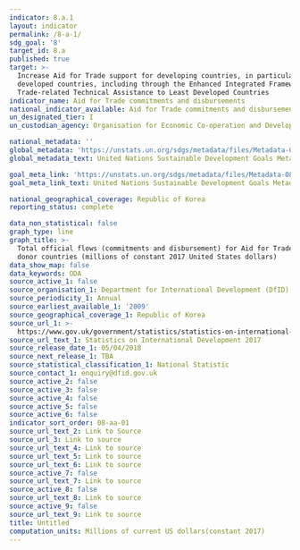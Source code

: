 ```yaml
---
indicator: 8.a.1
layout: indicator
permalink: /8-a-1/
sdg_goal: '8'
target_id: 8.a
published: true
target: >-
  Increase Aid for Trade support for developing countries, in particular least
  developed countries, including through the Enhanced Integrated Framework for
  Trade-related Technical Assistance to Least Developed Countries
indicator_name: Aid for Trade commitments and disbursements
national_indicator_available: Aid for Trade commitments and disbursements
un_designated_tier: I
un_custodian_agency: Organisation for Economic Co-operation and Development (OECD)

national_metadata: ''
global_metadata: 'https://unstats.un.org/sdgs/metadata/files/Metadata-08-0A-01.pdf'
global_metadata_text: United Nations Sustainable Development Goals Metadata (PDF 208 KB)

goal_meta_link: 'https://unstats.un.org/sdgs/metadata/files/Metadata-08-0A-01.pdf'
goal_meta_link_text: United Nations Sustainable Development Goals Metadata (PDF 208 KB)

national_geographical_coverage: Republic of Korea
reporting_status: complete

data_non_statistical: false
graph_type: line
graph_title: >-
  Total official flows (commitments and disbursement) for Aid for Trade, by
  donor countries (millions of constant 2017 United States dollars)
data_show_map: false
data_keywords: ODA
source_active_1: false
source_organisation_1: Department for International Development (DfID)
source_periodicity_1: Annual
source_earliest_available_1: '2009'
source_geographical_coverage_1: Republic of Korea
source_url_1: >-
  https://www.gov.uk/government/statistics/statistics-on-international-development-2017
source_url_text_1: Statistics on International Development 2017
source_release_date_1: 05/04/2018
source_next_release_1: TBA
source_statistical_classification_1: National Statistic
source_contact_1: enquiry@dfid.gov.uk
source_active_2: false
source_active_3: false
source_active_4: false
source_active_5: false
source_active_6: false
indicator_sort_order: 08-aa-01
source_url_text_2: Link to Source
source_url_3: Link to source
source_url_text_4: Link to source
source_url_text_5: Link to source
source_url_text_6: Link to source
source_active_7: false
source_url_text_7: Link to source
source_active_8: false
source_url_text_8: Link to source
source_active_9: false
source_url_text_9: Link to source
title: Untitled
computation_units: Millions of current US dollars(constant 2017)
---
```

